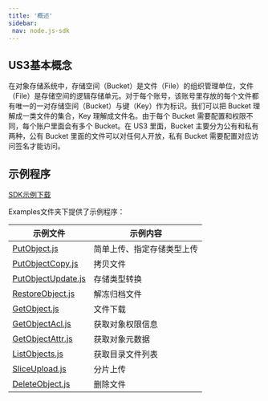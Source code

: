 ```yaml
---
title: '概述'
sidebar:
 nav: node.js-sdk
---
```


## US3基本概念

在对象存储系统中，存储空间（Bucket）是文件（File）的组织管理单位，文件（File）是存储空间的逻辑存储单元。对于每个账号，该账号里存放的每个文件都有唯一的一对存储空间（Bucket）与键（Key）作为标识。我们可以把 Bucket 理解成一类文件的集合，Key 理解成文件名。由于每个 Bucket 需要配置和权限不同，每个账户里面会有多个 Bucket。在 US3 里面，Bucket 主要分为公有和私有两种，公有 Bucket 里面的文件可以对任何人开放，私有 Bucket 需要配置对应访问签名才能访问。



## 示例程序
[SDK示例下载](https://github.com/ufilesdk-dev/S3-Node.JS-SDK)

Examples文件夹下提供了示例程序：

| 示例文件 | 示例内容 |
| -------- | -------- |
| [PutObject.js](https://github.com/summerboy2134/US3-Node.JS-SDK/blob/main/Examples/PutObject.js) | 简单上传、指定存储类型上传 |
| [PutObjectCopy.js](https://github.com/summerboy2134/US3-Node.JS-SDK/blob/main/Examples/PutObjectCopy.js) | 拷贝文件 |
| [PutObjectUpdate.js](https://github.com/summerboy2134/US3-Node.JS-SDK/blob/main/Examples/PutObjectUpdate.js) | 存储类型转换 |
| [RestoreObject.js](https://github.com/summerboy2134/US3-Node.JS-SDK/blob/main/Examples/RestoreObject.js) | 解冻归档文件 |
| [GetObject.js](https://github.com/summerboy2134/US3-Node.JS-SDK/blob/main/Examples/GetObject.js) | 文件下载 |
| [GetObjectAcl.js](https://github.com/summerboy2134/US3-Node.JS-SDK/blob/main/Examples/GetObjectAcl.js) | 获取对象权限信息 |
| [GetObjectAttr.js](https://github.com/summerboy2134/US3-Node.JS-SDK/blob/main/Examples/GetObjectAttr.js) | 获取对象元数据 |
| [ListObjects.js](https://github.com/summerboy2134/US3-Node.JS-SDK/blob/main/Examples/ListObjects.js) | 获取目录文件列表 |
| [SliceUpload.js](https://github.com/summerboy2134/US3-Node.JS-SDK/blob/main/Examples/SliceUpload.js) | 分片上传 |
| [DeleteObject.js](https://github.com/summerboy2134/US3-Node.JS-SDK/blob/main/Examples/DeleteObject.js) | 删除文件 |
